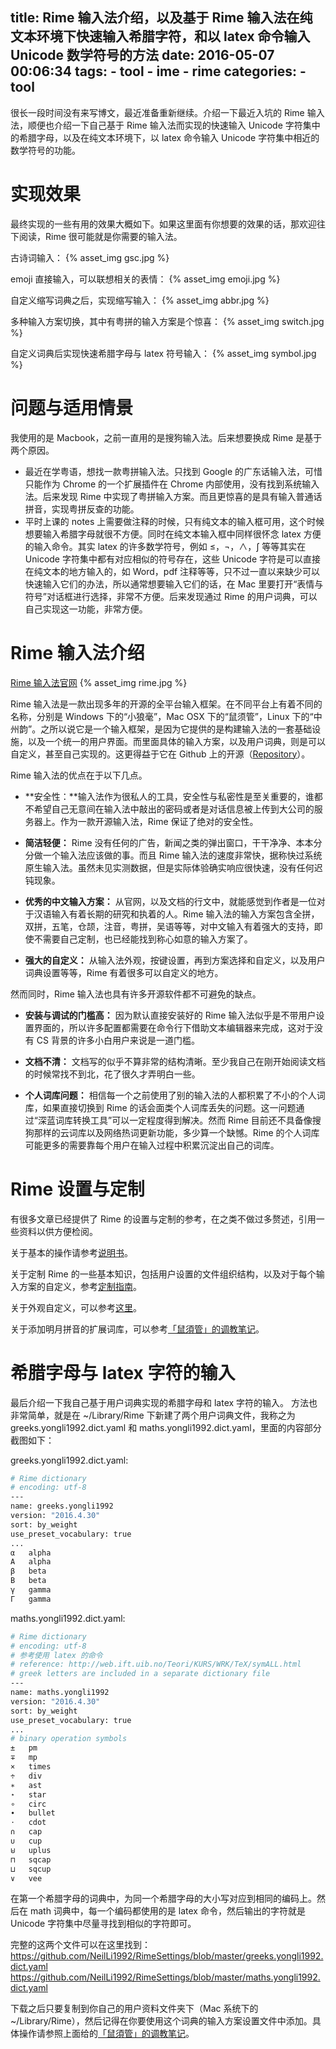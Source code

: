 title: Rime 输入法介绍，以及基于 Rime 输入法在纯文本环境下快速输入希腊字符，和以 latex 命令输入 Unicode 数学符号的方法
date: 2016-05-07 00:06:34
tags:
    - tool
    - ime
    - rime
categories:
    - tool
---

很长一段时间没有来写博文，最近准备重新继续。介绍一下最近入坑的 Rime 输入法，顺便也介绍一下自己基于 Rime 输入法而实现的快速输入 Unicode 字符集中的希腊字母，以及在纯文本环境下，以 latex 命令输入 Unicode 字符集中相近的数学符号的功能。

# 实现效果
最终实现的一些有用的效果大概如下。如果这里面有你想要的效果的话，那欢迎往下阅读，Rime 很可能就是你需要的输入法。


古诗词输入：
{% asset_img gsc.jpg %}

emoji 直接输入，可以联想相关的表情：
{% asset_img emoji.jpg %}

自定义缩写词典之后，实现缩写输入：
{% asset_img abbr.jpg %}

多种输入方案切换，其中有粤拼的输入方案是个惊喜：
{% asset_img switch.jpg %}

自定义词典后实现快速希腊字母与 latex 符号输入：
{% asset_img symbol.jpg %}

# 问题与适用情景
我使用的是 Macbook，之前一直用的是搜狗输入法。后来想要换成 Rime 是基于两个原因。

* 最近在学粤语，想找一款粤拼输入法。只找到 Google 的广东话输入法，可惜只能作为 Chrome 的一个扩展插件在 Chrome 内部使用，没有找到系统输入法。后来发现 Rime 中实现了粤拼输入方案。而且更惊喜的是具有输入普通话拼音，实现粤拼反查的功能。
* 平时上课的 notes 上需要做注释的时候，只有纯文本的输入框可用，这个时候想要输入希腊字母就很不方便。同时在纯文本输入框中同样很怀念 latex 方便的输入命令。其实 latex 的许多数学符号，例如 ≤，¬，∧，∫ 等等其实在 Unicode 字符集中都有对应相似的符号存在，这些 Unicode 字符是可以直接在纯文本的地方输入的，如 Word，pdf 注释等等，只不过一直以来缺少可以快速输入它们的办法，所以通常想要输入它们的话，在 Mac
里要打开“表情与符号”对话框进行选择，非常不方便。后来发现通过 Rime 的用户词典，可以自己实现这一功能，非常方便。

# Rime 输入法介绍
[Rime 输入法官网](http://rime.im/)
{% asset_img rime.jpg %}

Rime 输入法是一款出现多年的开源的全平台输入框架。在不同平台上有着不同的名称，分别是 Windows 下的“小狼毫”，Mac OSX 下的“鼠须管”，Linux 下的“中州韵”。之所以说它是一个输入框架，是因为它提供的是构建输入法的一套基础设施，以及一个统一的用户界面。而里面具体的输入方案，以及用户词典，则是可以自定义，甚至自己实现的。这更得益于它在 Github 上的开源（[Repository](https://github.com/rime )）。

Rime 输入法的优点在于以下几点。
* **安全性：**输入法作为很私人的工具，安全性与私密性是至关重要的，谁都不希望自己无意间在输入法中敲出的密码或者是对话信息被上传到大公司的服务器上。作为一款开源输入法，Rime 保证了绝对的安全性。

* **简洁轻便：** Rime 没有任何的广告，新闻之类的弹出窗口，干干净净、本本分分做一个输入法应该做的事。而且 Rime 输入法的速度非常快，据称快过系统原生输入法。虽然未见实测数据，但是实际体验确实响应很快速，没有任何迟钝现象。

* **优秀的中文输入方案：** 从官网，以及文档的行文中，就能感觉到作者是一位对于汉语输入有着长期的研究和执着的人。Rime 输入法的输入方案包含全拼，双拼，五笔，仓颉，注音，粤拼，吴语等等，对中文输入有着强大的支持，即使不需要自己定制，也已经能找到称心如意的输入方案了。

* **强大的自定义：** 从输入法外观，按键设置，再到方案选择和自定义，以及用户词典设置等等，Rime 有着很多可以自定义的地方。

然而同时，Rime 输入法也具有许多开源软件都不可避免的缺点。
* **安装与调试的门槛高：** 因为默认直接安装好的 Rime 输入法似乎是不带用户设置界面的，所以许多配置都需要在命令行下借助文本编辑器来完成，这对于没有 CS 背景的许多小白用户来说是一道门槛。

* **文档不清：** 文档写的似乎不算非常的结构清晰。至少我自己在刚开始阅读文档的时候常找不到北，花了很久才弄明白一些。

* **个人词库问题：** 相信每一个之前使用了别的输入法的人都积累了不小的个人词库，如果直接切换到 Rime 的话会面类个人词库丢失的问题。这一问题通过“深蓝词库转换工具”可以一定程度得到解决。然而 Rime 目前还不具备像搜狗那样的云词库以及网络热词更新功能，多少算一个缺憾。Rime 的个人词库可能更多的需要靠每个用户在输入过程中积累沉淀出自己的词库。

# Rime 设置与定制
有很多文章已经提供了 Rime 的设置与定制的参考，在之类不做过多赘述，引用一些资料以供方便检阅。

关于基本的操作请参考[说明书](https://github.com/rime/home/wiki/UserGuide)。

关于定制 Rime 的一些基本知识，包括用户设置的文件组织结构，以及对于每个输入方案的自定义，参考[定制指南](https://github.com/rime/home/wiki/CustomizationGuide)。

关于外观自定义，可以参考[这里](http://www.dreamxu.com/install-config-squirrel/)。

关于添加明月拼音的扩展词库，可以参考[「鼠須管」的调教笔记](https://medium.com/@scomper/%E9%BC%A0%E9%A0%88%E7%AE%A1-%E7%9A%84%E8%B0%83%E6%95%99%E7%AC%94%E8%AE%B0-3fdeb0e78814#.lc5kdev98)。

# 希腊字母与 latex 字符的输入
最后介绍一下我自己基于用户词典实现的希腊字母和 latex 字符的输入。
方法也非常简单，就是在 ~/Library/Rime 下新建了两个用户词典文件，我称之为 greeks.yongli1992.dict.yaml 和 maths.yongli1992.dict.yaml，里面的内容部分截图如下：

greeks.yongli1992.dict.yaml:
```bash
# Rime dictionary
# encoding: utf-8
---
name: greeks.yongli1992
version: "2016.4.30"
sort: by_weight
use_preset_vocabulary: true
...
α	alpha
Α	alpha
β	beta
Β	beta
γ	gamma
Γ	gamma
```

maths.yongli1992.dict.yaml:
```bash
# Rime dictionary
# encoding: utf-8
# 参考使用 latex 的命令
# reference: http://web.ift.uib.no/Teori/KURS/WRK/TeX/symALL.html
# greek letters are included in a separate dictionary file
---
name: maths.yongli1992
version: "2016.4.30"
sort: by_weight
use_preset_vocabulary: true
...
# binary operation symbols
±	pm
∓	mp
×	times
÷	div
∗	ast
⋆	star
∘	circ
∙	bullet
⋅	cdot
∩	cap
∪	cup
⊎	uplus
⊓	sqcap
⊔	sqcup
∨	vee
```

在第一个希腊字母的词典中，为同一个希腊字母的大小写对应到相同的编码上。然后在 math 词典中，每一个编码都使用的是 latex 命令，然后输出的字符就是 Unicode 字符集中尽量寻找到相似的字符即可。

完整的这两个文件可以在这里找到：
https://github.com/NeilLi1992/RimeSettings/blob/master/greeks.yongli1992.dict.yaml
https://github.com/NeilLi1992/RimeSettings/blob/master/maths.yongli1992.dict.yaml

下载之后只要复制到你自己的用户资料文件夹下（Mac 系统下的 ~/Library/Rime），然后记得在你要使用这个词典的输入方案设置文件中添加。具体操作请参照上面给的[「鼠須管」的调教笔记](https://medium.com/@scomper/%E9%BC%A0%E9%A0%88%E7%AE%A1-%E7%9A%84%E8%B0%83%E6%95%99%E7%AC%94%E8%AE%B0-3fdeb0e78814#.lc5kdev98)。

